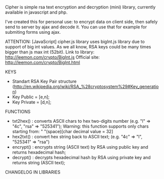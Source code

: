 Cipher is simple rsa text encryption and decryption (mini) library, currently available in javascript and php.

I've created this for personal use: to encrypt data on client side, then safely send to server by ajax and decode it.
You can use that for example for submiting forms using ajax.

ATTENTION: [JavaScript] cipher.js library uses bigInt.js library due to support of big int values.
As we all know, RSA keys could be many times bigger than js max int (52bit).
Link to library: http://leemon.com/crypto/BigInt.js
Official site: http://leemon.com/crypto/BigInt.html

KEYS
- Standart RSA Key Pair structure (http://en.wikipedia.org/wiki/RSA_%28cryptosystem%29#Key_generation)
- Key Public = [e,n];
- Key Private = [d,n];

FUNCTIONS
- txt2hex() : converts ASCII chars to hex two-digits number (e.g. "l" => "4c", "rsa" => "525341");
Warning: this function supports only chars starting from: " "(space)[char decimal value = 32]
- hex2txt() : convert hex string back to ASCII text; (e.g. "4c" => "l", "525341" => "rsa")
- encrypt() : encrypts string (ASCII text) by RSA using public key and returns hexadecimal hash;
- decrypt() : decrypts hexadecimal hash by RSA using private key and returns string (ASCII text);

CHANGELOG IN LIBRARIES
